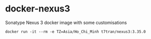 # docker-nexus3
Sonatype Nexus 3 docker image with some customisations

    docker run -it --rm -e TZ=Asia/Ho_Chi_Minh t7tran/nexus3:3.35.0
